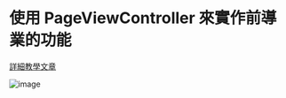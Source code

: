 # 使用 PageViewController 來實作前導業的功能

[詳細教學文章](https://medium.com/@mikru168/ios-使用-pageviewcontroller-pagecontrol-來實作前導頁的功能-fbb1ad7e5bad)  

![image](https://github.com/mikru1688/PageViewControllerDemo/blob/master/PageViewControllerDemo.gif)


